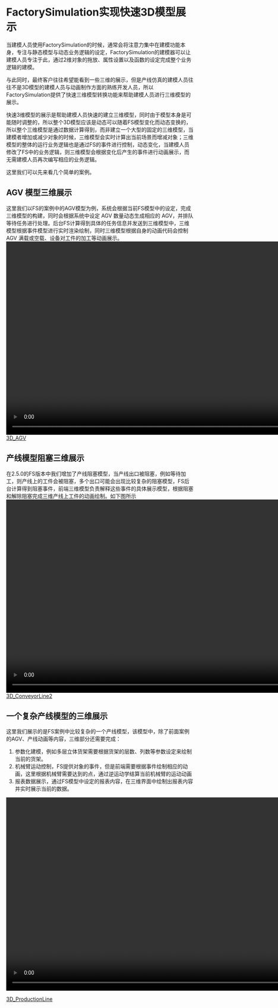 # FactorySimulation实现快速3D模型展示

当建模人员使用FactorySimulation的时候，通常会将注意力集中在建模功能本身，专注与静态模型与动态业务逻辑的设定，FactorySimulation的建模器可以让建模人员专注于此，通过2维对象的拖放、属性设置以及函数的设定完成整个业务逻辑的建模。

与此同时，最终客户往往希望能看到一些三维的展示，但是产线仿真的建模人员往往不是3D模型的建模人员与动画制作方面的熟练开发人员，所以FactorySimulation提供了快速三维模型转换功能来帮助建模人员进行三维模型的展示。

快速3维模型的展示是帮助建模人员快速的建立三维模型，同时由于模型本身是可能随时调整的，所以整个3D模型应该是动态可以随着FS模型变化而动态变换的，所以整个三维模型是通过数据计算得到，而非建立一个大型的固定的三维模型，当建模者增加或减少对象的时候，三维模型会实时计算出当前场景而增减对象；三维模型的整体的运行业务逻辑也是通过FS的事件进行控制，动态变化，当建模人员修改了FS中的业务逻辑，则三维模型会根据变化后产生的事件进行动画展示，而无需建模人员再次编写相应的业务逻辑。

这里我们可以先来看几个简单的案例。

## AGV 模型三维展示
这里我们以FS的案例中的AGV模型为例，系统会根据当前FS模型中的设定，完成三维模型的构建，同时会根据系统中设定 AGV 数量动态生成相应的 AGV，并排队等待任务进行处理。后台FS计算得到具体的任务信息并发送到三维模型中，三维模型根据事件模型进行实时渲染绘制，同时三维模型根据自身的动画代码会控制 AGV 满载或空载、设备对工件的加工等动画展示。
<video width="967" height="519" controls>
  <source src="3D_AGV.mp4" type="video/mp4">
  您的浏览器不支持Video标签。
</video>
[3D_AGV](3D_AGV.mp4)



## 产线模型阻塞三维展示
在2.5.0的FS版本中我们增加了产线阻塞模型，当产线出口被阻塞，例如等待加工，则产线上的工件会被阻塞，多个出口可能会出现比较复杂的阻塞模型，FS后台计算得到阻塞事件，前端三维模型负责解释这些事件的具体展示模型，根据阻塞和解除阻塞完成三维产线上工件的动画绘制。如下图所示
<video width="967" height="519" controls>
  <source src="3D_ConveyorLine2.mp4" type="video/mp4">
  您的浏览器不支持Video标签。
</video>
[3D_ConveyorLine2](3D_ConveyorLine2.mp4)




## 一个复杂产线模型的三维展示
这里我们展示的是FS案例中比较复杂的一个产线模型，该模型中，除了前面案例的AGV、产线动画等内容，三维部分还需要完成：
1. 参数化建模，例如多层立体货架需要根据货架的层数、列数等参数设定来绘制当前的货架。
2. 机械臂运动控制，FS提供对象的事件，但是前端需要根据事件绘制相应的动画，这里根据机械臂需要达到的点，通过逆运动学结算当前机械臂的运动动画
3. 报表数据展示，通过FS模型中设定的报表内容，在三维界面中绘制出报表内容并实时展示当前的数据。

<video width="967" height="519" controls>
  <source src="3D_ProductionLine.mp4" type="video/mp4">
  您的浏览器不支持Video标签。
</video>

[3D_ProductionLine](3D_ProductionLine.mp4)

